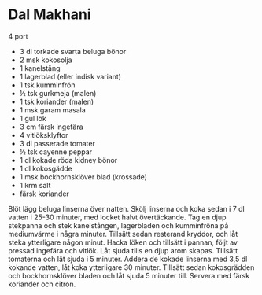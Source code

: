 # Dal Makhani

4 port

 - 3 dl torkade svarta beluga bönor
 - 2 msk kokosolja
 - 1 kanelstång
 - 1 lagerblad (eller indisk variant)
 - 1 tsk kumminfrön
 - ½ tsk gurkmeja (malen)
 - 1 tsk koriander (malen)
 - 1 msk garam masala
 - 1 gul lök
 - 3 cm färsk ingefära
 - 4 vitlöksklyftor
 - 3 dl passerade tomater
 - ½ tsk cayenne peppar
 - 1 dl kokade röda kidney bönor
 - 1 dl kokosgädde
 - 1 msk bockhornsklöver blad (krossade)
 - 1 krm salt
 - färsk koriander
 
Blöt lägg beluga linserna över natten. Skölj linserna och koka sedan i 7 dl vatten i 25-30 minuter, med locket halvt övertäckande. Tag en djup stekpanna och stek kanelstången, lagerbladen och kumminfröna på mediumvärme i några minuter. Tillsätt sedan resterand kryddor, och låt steka ytterligare någon minut. Hacka löken och tillsätt i pannan, följt av pressad ingefära och vitlök. Låt sjuda tills en djup arom skapas. TIllsätt tomaterna och låt sjuda i 5 minuter. Addera de kokade linserna med 3,5 dl kokande vatten, låt koka ytterligare 30 minuter. TIllsätt sedan kokosgrädden och bockhornsklöver bladen och låt sjuda 5 minuter till. Servera med färsk koriander och citron. 
